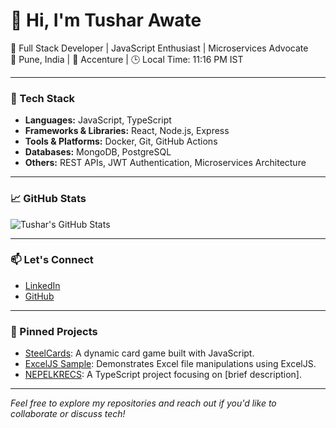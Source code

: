 # 👋 Hi, I'm Tushar Awate

🚀 Full Stack Developer | JavaScript Enthusiast | Microservices Advocate  
📍 Pune, India | 💼 Accenture | 🕒 Local Time: 11:16 PM IST

---

### 🧰 Tech Stack

- **Languages:** JavaScript, TypeScript
- **Frameworks & Libraries:** React, Node.js, Express
- **Tools & Platforms:** Docker, Git, GitHub Actions
- **Databases:** MongoDB, PostgreSQL
- **Others:** REST APIs, JWT Authentication, Microservices Architecture

---

### 📈 GitHub Stats

![Tushar's GitHub Stats](https://github-readme-stats.vercel.app/api?username=tusharna&show_icons=true&theme=radical)

---

### 📫 Let's Connect

- [LinkedIn](https://www.linkedin.com/in/tushar-awate/)
- [GitHub](https://github.com/tusharna)

---

### 📌 Pinned Projects

- [SteelCards](https://github.com/tusharna/SteelCards): A dynamic card game built with JavaScript.
- [ExcelJS Sample](https://github.com/tusharna/ExcelJS_Sample): Demonstrates Excel file manipulations using ExcelJS.
- [NEPELKRECS](https://github.com/tusharna/NEPELKRECS): A TypeScript project focusing on [brief description].

---

*Feel free to explore my repositories and reach out if you'd like to collaborate or discuss tech!*
